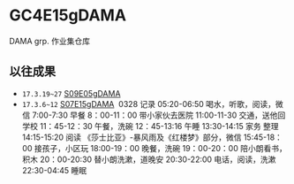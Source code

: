 # GC4E15gDAMA
DAMA grp. 作业集仓库

## 以往成果

- `17.3.19~27` [S09E05gDAMA](https://github.com/GC4WP/S09E05gDAMA)
- `17.3.6~12` [S07E15gDAMA](https://github.com/GC4WP/S07E15gDAMA)
  0328 记录
05:20-06:50 喝水，听歌，阅读，微信
7:00-7:30 早餐
8：00-11：00  带小家伙去医院
11:00-11-30 交通，送他回学校
11：45-12：30 午餐，洗碗
12：45-13:16 午睡
13:30-14:15 家务 整理
14:15-15:20 阅读 《莎士比亚》-暴风雨及《红楼梦》部分，微信
15:45-18：00 接孩子，小区玩
18:00-19：00 晚餐，洗碗
19：00-20：00 陪小朗看书，积木
20：00-20:30 替小朗洗漱，道晚安
20:30-22:00 电话，阅读，洗漱
22:30-04:45 睡眠
